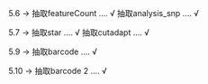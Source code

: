 5.6 -> 
    抽取featureCount .... √
    抽取analysis_snp .... √

5.7 ->
    抽取star         .... √
    抽取cutadapt     .... √

5.9 ->
    抽取barcode      .... √

5.10 ->
    抽取barcode 2    .... √

